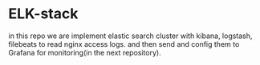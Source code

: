 # ELK-stack
in this repo we are implement elastic search cluster with kibana, logstash, filebeats to read nginx access logs. and then send and config them to Grafana for monitoring(in the next repository).
